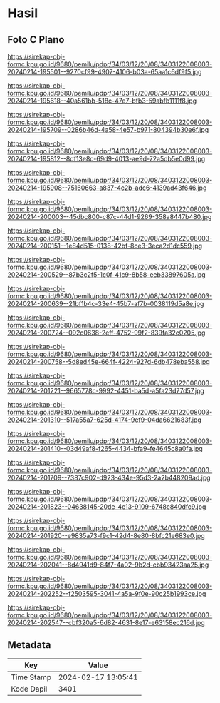 # Hasil

## Foto C Plano

https://sirekap-obj-formc.kpu.go.id/9680/pemilu/pdpr/34/03/12/20/08/3403122008003-20240214-195501--9270cf99-4907-4106-b03a-65aa1c6df9f5.jpg

https://sirekap-obj-formc.kpu.go.id/9680/pemilu/pdpr/34/03/12/20/08/3403122008003-20240214-195618--40a561bb-518c-47e7-bfb3-59abfb1111f8.jpg

https://sirekap-obj-formc.kpu.go.id/9680/pemilu/pdpr/34/03/12/20/08/3403122008003-20240214-195709--0286b46d-4a58-4e57-b971-804394b30e6f.jpg

https://sirekap-obj-formc.kpu.go.id/9680/pemilu/pdpr/34/03/12/20/08/3403122008003-20240214-195812--8df13e8c-69d9-4013-ae9d-72a5db5e0d99.jpg

https://sirekap-obj-formc.kpu.go.id/9680/pemilu/pdpr/34/03/12/20/08/3403122008003-20240214-195908--75160663-a837-4c2b-adc6-4139ad43f646.jpg

https://sirekap-obj-formc.kpu.go.id/9680/pemilu/pdpr/34/03/12/20/08/3403122008003-20240214-200003--45dbc800-c87c-44d1-9269-358a8447b480.jpg

https://sirekap-obj-formc.kpu.go.id/9680/pemilu/pdpr/34/03/12/20/08/3403122008003-20240214-200151--1e84d515-0138-42bf-8ce3-3eca2d1dc559.jpg

https://sirekap-obj-formc.kpu.go.id/9680/pemilu/pdpr/34/03/12/20/08/3403122008003-20240214-200529--87b3c2f5-1c0f-41c9-8b58-eeb33897605a.jpg

https://sirekap-obj-formc.kpu.go.id/9680/pemilu/pdpr/34/03/12/20/08/3403122008003-20240214-200639--21bf1b4c-33e4-45b7-af7b-0038119d5a8e.jpg

https://sirekap-obj-formc.kpu.go.id/9680/pemilu/pdpr/34/03/12/20/08/3403122008003-20240214-200724--092c0638-2eff-4752-99f2-839fa32c0205.jpg

https://sirekap-obj-formc.kpu.go.id/9680/pemilu/pdpr/34/03/12/20/08/3403122008003-20240214-200758--5d8ed45e-664f-4224-927d-6db478eba558.jpg

https://sirekap-obj-formc.kpu.go.id/9680/pemilu/pdpr/34/03/12/20/08/3403122008003-20240214-201221--9665778c-9992-4451-ba5d-a5fa23d77d57.jpg

https://sirekap-obj-formc.kpu.go.id/9680/pemilu/pdpr/34/03/12/20/08/3403122008003-20240214-201310--517a55a7-625d-4174-9ef9-04da6621683f.jpg

https://sirekap-obj-formc.kpu.go.id/9680/pemilu/pdpr/34/03/12/20/08/3403122008003-20240214-201410--03d49af8-f265-4434-bfa9-fe4645c8a0fa.jpg

https://sirekap-obj-formc.kpu.go.id/9680/pemilu/pdpr/34/03/12/20/08/3403122008003-20240214-201709--7387c902-d923-434e-95d3-2a2b448209ad.jpg

https://sirekap-obj-formc.kpu.go.id/9680/pemilu/pdpr/34/03/12/20/08/3403122008003-20240214-201823--04638145-20de-4e13-9109-6748c840dfc9.jpg

https://sirekap-obj-formc.kpu.go.id/9680/pemilu/pdpr/34/03/12/20/08/3403122008003-20240214-201920--e9835a73-f9c1-42d4-8e80-8bfc21e683e0.jpg

https://sirekap-obj-formc.kpu.go.id/9680/pemilu/pdpr/34/03/12/20/08/3403122008003-20240214-202041--8d4941d9-84f7-4a02-9b2d-cbb93423aa25.jpg

https://sirekap-obj-formc.kpu.go.id/9680/pemilu/pdpr/34/03/12/20/08/3403122008003-20240214-202252--f2503595-3041-4a5a-9f0e-90c25b1993ce.jpg

https://sirekap-obj-formc.kpu.go.id/9680/pemilu/pdpr/34/03/12/20/08/3403122008003-20240214-202547--cbf320a5-6d82-4631-8e17-e63158ec216d.jpg


## Metadata

| Key        | Value               |
| ---------- | ------------------- |
| Time Stamp | 2024-02-17 13:05:41 |
| Kode Dapil | 3401                |



